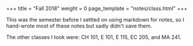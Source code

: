 +++
title = "Fall 2018"
weight = 0
page_template = "notes/class.html"
+++

This was the semester before I settled on using markdown for notes, so I
hand-wrote most of these notes but sadly didn't save them.

The other classes I took were: CH 101, E 101, E 115, EC 205, and MA 241.
